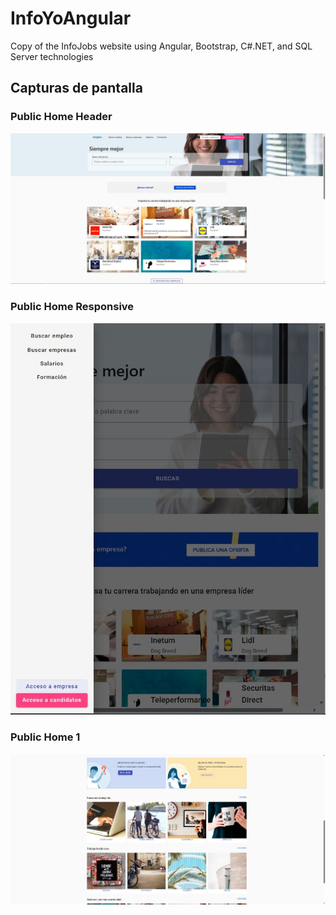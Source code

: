 # InfoYoAngular
Copy of the InfoJobs website using Angular, Bootstrap, C#.NET, and SQL Server technologies

## Capturas de pantalla

### Public Home Header
![Página principal](images/screenshot1.JPG)


### Public Home Responsive
![Página principal responsive](images/screenshot2.JPG)


### Public Home 1
![Página principal responsive](images/screenshot3.JPG)


